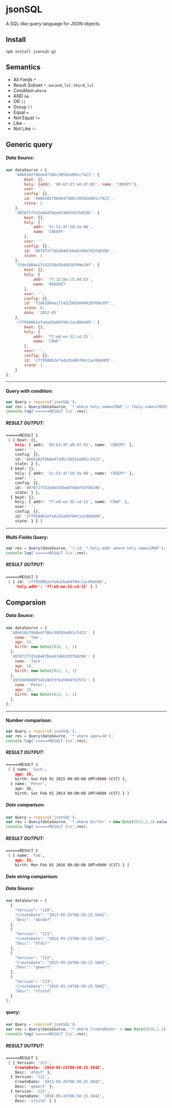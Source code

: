 # jsonSQL

A SQL-like query language for JSON objects.

## Install
```
npm install jsonsql-gz
```

## Semantics

* All Fields `*`
* Result Subset `*.second_lvl.third_lvl`
* Condition `where`
* AND `&&`
* OR `||`
* Group `()`
* Equal `=`
* Not Equal `!=`
* Like `~`
* Not Like `!~`

## Generic query

##### Data Source:
```javascript
var dataSource = {
    '4866102f06de4f38bc30592e001cf423': {
        beat: {},
        holy: {addr: '88:63:df:a0:d7:03', name: 'CREEPY'},
        user: '',
        config: {},
        id: '4866102f06de4f38bc30592e001cf423',
        state: 2
    },
    'd07872f7d2e8447bbe874bbfd3fb0296': {
        beat: {},
        holy: {
            addr: '5c:51:4f:50:3a:88',
            name: 'CREEPY'
        },
        user: '',
        config: {},
        id: 'd07872f7d2e8447bbe874bbfd3fb0296',
        state: 1
    },
    'f2de1084a1f142258d5849428f09e39f': {
        beat: {},
        holy: {
            addr: '77:32:8a:c5:dd:63',
            name: 'REDSHIT'
        },
        user: '',
        config: {},
        id: 'f2de1084a1f142258d5849428f09e39f',
        state: 0,
        date: '2012-05'
    },
    'cff9580b2efa4a2ba84784c1ac80eb09': {
        beat: {},
        holy: {
            addr: '7f:e8:ee:32:cd:15',
            name: 'CRAP'
        },
        user: '',
        config: {},
        id: 'cff9580b2efa4a2ba84784c1ac80eb09',
        state: 1
    }
};  
```

- - -
#### Query with condition:
```javascript
var Query = require('jsonSQL');
var res = Query(dataSource, '* where holy.name=CRAP || (holy.name=CREEPY && (state=1 || state=2))');
console.log('======RESULT 1\n',res);
```
##### RESULT OUTPUT:

```bash
======RESULT 1
 [ { beat: {},
    holy: { addr: '88:63:df:a0:d7:03', name: 'CREEPY' },
    user: '',
    config: {},
    id: '4866102f06de4f38bc30592e001cf423',
    state: 2 },
  { beat: {},
    holy: { addr: '5c:51:4f:50:3a:88', name: 'CREEPY' },
    user: '',
    config: {},
    id: 'd07872f7d2e8447bbe874bbfd3fb0296',
    state: 1 },
  { beat: {},
    holy: { addr: '7f:e8:ee:32:cd:15', name: 'CRAP' },
    user: '',
    config: {},
    id: 'cff9580b2efa4a2ba84784c1ac80eb09',
    state: 1 } ]
```

- - -
#### Multi-Fields Query:
```javascript
var res = Query(dataSource, '*.id, *.holy.addr where holy.name=CRAP');
console.log('======RESULT 2\n',res);
```
##### RESULT OUTPUT:
```bash
======RESULT 2
 [ { id: 'cff9580b2efa4a2ba84784c1ac80eb09',
    'holy.addr': '7f:e8:ee:32:cd:15' } ]
```

## Comparsion

##### Data Source:
```javascript
var dataSource = {
  '4866102f06de4f38bc30592e001cf423': {
    name: 'Tom',
    age: 33,
    birth: new Date(2016, 1, 1)
  },
  'd07872f7d2e8447bbe874bbfd3fb0296': {
    name: 'Jack',
    age: 18,
    birth: new Date(2015, 1, 1)
  },
  'd935869b80f542a9bf3f6a59d4f635f1': {
    name: 'Peter',
    age: 26,
    birth: new Date(2014, 1, 1)
  },
};
```
- - -
#### Number comparison:
```javascript
var Query = require('jsonSQL');
var res = Query(dataSource, '* where age<=30');
console.log('======RESULT 1\n',res);
```
##### RESULT OUTPUT:
```bash
======RESULT 1
 [ { name: 'Jack',
    age: 18,
    birth: Sun Feb 01 2015 00:00:00 GMT+0800 (CST) },
  { name: 'Peter',
    age: 26,
    birth: Sat Feb 01 2014 00:00:00 GMT+0800 (CST) } ]
```

##### Date comparison:
```javascript
var Query = require('jsonSQL');
var res = Query(dataSource, '* where birth>' + new Date(2015,1,1).valueOf());
console.log('======RESULT 2\n',res);
```
##### RESULT OUTPUT:
```bash
======RESULT 2
 [ { name: 'Tom',
    age: 33,
    birth: Mon Feb 01 2016 00:00:00 GMT+0800 (CST) } ]
```

#### Date string comparison:

##### Data Source:
```javascript
var dataSource = [
  {
    "Version": "120",
    "CreateDate": "2013-05-25T06:50:25.584Z",
    "Desc": "abcdef"
  },
  {
    "Version": "121",
    "CreateDate": "2014-05-23T06:50:25.584Z",
    "Desc": "dfdsf"
  },
  {
    "Version": "122",
    "CreateDate": "2015-05-26T06:50:25.584Z",
    "Desc": "qewert"
  },
  {
    "Version": "123",
    "CreateDate": "2016-05-24T06:50:25.584Z",
    "Desc": "xfsstd"
  }
];
```
##### query:
```javascript
var Query = require('jsonSQL');
var res = Query(dataSource, '* where CreateDate>' + new Date(2014,1,1).valueOf());
console.log('======RESULT 1\n',res);
```

##### RESULT OUTPUT:
```bash
======RESULT 1
 [ { Version: '121',
    CreateDate: '2014-05-23T06:50:25.584Z',
    Desc: 'dfdsf' },
  { Version: '122',
    CreateDate: '2015-05-26T06:50:25.584Z',
    Desc: 'qewert' },
  { Version: '123',
    CreateDate: '2016-05-24T06:50:25.584Z',
    Desc: 'xfsstd' } ]
```
